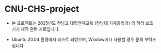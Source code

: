 # CNU-CHS-project

+ 본 프로젝트는 2025년도 전남고 대학연계교육 (전남대 기계공학과) 의 허리 보조 기기 제작 관련 자료입니다. 

+ Ubuntu 20.04 환경에서 테스트 되었으며, Window에서 사용할 경우 문의 부탁드립니다.
